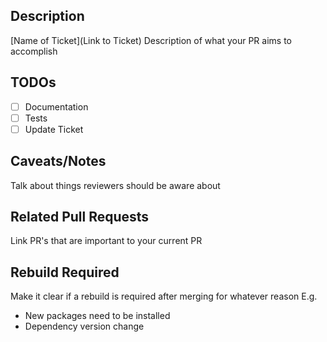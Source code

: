 ## Description

[Name of Ticket](Link to Ticket)
Description of what your PR aims to accomplish

## TODOs

-   [ ] Documentation
-   [ ] Tests
-   [ ] Update Ticket

## Caveats/Notes

Talk about things reviewers should be aware about

## Related Pull Requests

Link PR's that are important to your current PR

## Rebuild Required

Make it clear if a rebuild is required after merging for whatever reason
E.g.

-   New packages need to be installed
-   Dependency version change
